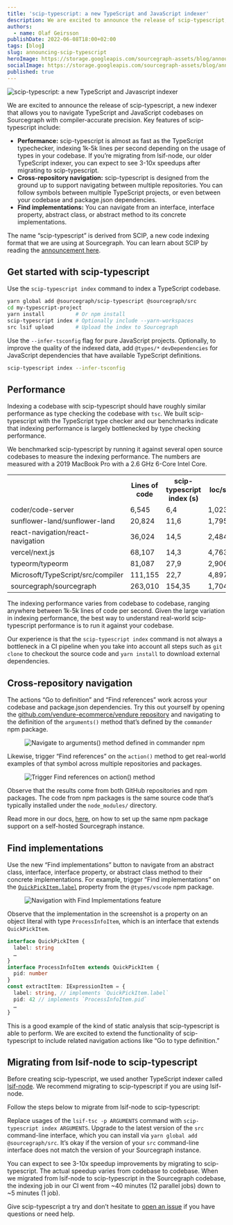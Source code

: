 ```yaml
---
title: 'scip-typescript: a new TypeScript and JavaScript indexer'
description: We are excited to announce the release of scip-typescript, a new indexer that allows you to navigate TypeScript and JavaScript codebases on Sourcegraph with compiler-accurate precision.
authors:
  - name: Olaf Geirsson
publishDate: 2022-06-08T18:00+02:00
tags: [blog]
slug: announcing-scip-typescript
heroImage: https://storage.googleapis.com/sourcegraph-assets/blog/announcing-scip-typescript.png
socialImage: https://storage.googleapis.com/sourcegraph-assets/blog/announcing-scip-typescript.png
published: true
---
```


![scip-typescript: a new TypeScript and Javascript indexer](https://storage.googleapis.com/sourcegraph-assets/blog/announcing-scip-typescript.png)

We are excited to announce the release of scip-typescript, a new indexer that allows you to navigate TypeScript and JavaScript codebases on Sourcegraph with compiler-accurate precision. Key features of scip-typescript include:

- **Performance:** scip-typescript is almost as fast as the TypeScript typechecker, indexing 1k-5k lines per second depending on the usage of types in your codebase. If you’re migrating from lsif-node, our older TypeScript indexer, you can expect to see 3-10x speedups after migrating to scip-typescript.
- **Cross-repository navigation:** scip-typescript is designed from the ground up to support navigating between multiple repositories. You can follow symbols between multiple TypeScript projects, or even between your codebase and package.json dependencies.
- **Find implementations:** You can navigate from an interface, interface property, abstract class, or abstract method to its concrete implementations.

The name “scip-typescript” is derived from SCIP, a new code indexing format that we are using at Sourcegraph. You can learn about SCIP by reading the [announcement here](announcing-scip).

## Get started with scip-typescript

Use the `scip-typescript index` command to index a TypeScript codebase.

```bash
yarn global add @sourcegraph/scip-typescript @sourcegraph/src
cd my-typescript-project
yarn install          # Or npm install
scip-typescript index # Optionally include --yarn-workspaces
src lsif upload       # Upload the index to Sourcegraph
```

Use the `--infer-tsconfig` flag for pure JavaScript projects. Optionally, to improve the quality of the indexed data, add `@types/*` `devDependencies` for JavaScript dependencies that have available TypeScript definitions.

```bash
scip-typescript index --infer-tsconfig
```

## Performance

Indexing a codebase with scip-typescript should have roughly similar performance as type checking the codebase with `tsc`. We built scip-typescript with the TypeScript type checker and our benchmarks indicate that indexing performance is largely bottlenecked by type checking performance.

We benchmarked scip-typescript by running it against several open source codebases to measure the indexing performance. The numbers are measured with a 2019 MacBook Pro with a 2.6 GHz 6-Core Intel Core.

<table>
    <tr>
        <th></th>
        <th>Lines of code</th>
        <th>scip-typescript index (s)</th>
        <th>loc/s</th>
        <th>Size (gzip, MB)</th>
    </tr>
    <tr>
        <td>coder/code-server</td>
        <td>6,545</td>
        <td>6,4</td>
        <td>1,023</td>
        <td>2,1</td>
    </tr>
     <tr>
        <td>sunflower-land/sunflower-land</td>
        <td>20,824</td>
        <td>11,6</td>
        <td>1,795</td>
        <td>0, 4</td>
    </tr>
     <tr>
        <td>react-navigation/react-navigation</td>
        <td>36,024</td>
        <td>14,5</td>
        <td>2,484</td>
        <td>0,6</td>
    </tr>
    <tr>
        <td>vercel/next.js</td>
        <td>68,107</td>
        <td>14,3</td>
        <td>4,763</td>
        <td>9,3</td>
    </tr>
    <tr>
        <td>typeorm/typeorm</td>
        <td>81,087</td>
        <td>27,9</td>
        <td>2,906</td>
        <td>3,4</td>
    </tr>
    <tr>
        <td>Microsoft/TypeScript/src/compiler</td>
        <td>111,155</td>
        <td>22,7</td>
        <td>4,897</td>
        <td>3,2</td>
    </tr>
    <tr>
        <td>sourcegraph/sourcegraph</td>
        <td>263,010</td>
        <td>154,35</td>
        <td>1,704</td>
        <td>6,2</td>
    </tr>
</table>

The indexing performance varies from codebase to codebase, ranging anywhere between 1k-5k lines of code per second. Given the large variation in indexing performance, the best way to understand real-world scip-typescript performance is to run it against your codebase.

Our experience is that the `scip-typescript index` command is not always a bottleneck in a CI pipeline when you take into account all steps such as `git clone` to checkout the source code and `yarn install` to download external dependencies.

## Cross-repository navigation

The actions “Go to definition” and “Find references” work across your codebase and package.json dependencies. Try this out yourself by opening the [github.com/vendure-ecommerce/vendure repository](https://sourcegraph.com/github.com/vendure-ecommerce/vendure@0dfa9d0b4b7f9f6af1c6406d44b096543c28db3e/-/blob/packages/create/src/create-vendure-app.ts?L39:6&subtree=true#tab=references) and navigating to the definition of the `arguments()` method that’s defined by the `commander` npm package.

<figure>
  <img src="https://storage.googleapis.com/sourcegraph-assets/blog/announcing-scip-typescript/navigate-to-arguments.png" alt="Navigate to arguments() method defined in commander npm" className="no-shadow" />
</figure>

Likewise, trigger “Find references” on the `action()` method to get real-world examples of that symbol across multiple repositories and packages.

<figure>
  <img src="https://storage.googleapis.com/sourcegraph-assets/blog/announcing-scip-typescript/trigger-find-references.png" alt="Trigger Find references on action() method" className="no-shadow"></img>
</figure>

Observe that the results come from both GitHub repositories and npm packages. The code from npm packages is the same source code that’s typically installed under the `node_modules/` directory.

Read more in our docs, [here](https://docs.sourcegraph.com/integration/npm), on how to set up the same npm package support on a self-hosted Sourcegraph instance.

## Find implementations

Use the new “Find implementations” button to navigate from an abstract class, interface, interface property, or abstract class method to their concrete implementations. For example, trigger “Find implementations” on the [`QuickPickItem.label`](https://sourcegraph.com/npm/types/vscode@b309120c719af01453d6df4a7f82902c22b1afb3/-/blob/index.d.ts?L1678:9&subtree=true#tab=implementations_typescript) property from the `@types/vscode` npm package.

<figure>
  <img src="https://storage.googleapis.com/sourcegraph-assets/blog/announcing-scip-typescript/find-implementations-feature.png" alt="Navigation with Find Implementations feature" className="no-shadow" />
</figure>

Observe that the implementation in the screenshot is a property on an object literal with type `ProcessInfoItem`, which is an interface that extends `QuickPickItem`.

```ts
interface QuickPickItem {
  label: string
  …
}
interface ProcessInfoItem extends QuickPickItem {
  pid: number
}
const extractItem: IExpressionItem = {
  label: string, // implements `QuickPickItem.label`
  pid: 42 // implements `ProcessInfoItem.pid`
  …
}
```

This is a good example of the kind of static analysis that scip-typescript is able to perform. We are excited to extend the functionality of scip-typescript to include related navigation actions like “Go to type definition.”

## Migrating from lsif-node to scip-typescript

Before creating scip-typescript, we used another TypeScript indexer called [lsif-node](https://github.com/sourcegraph/lsif-node). We recommend migrating to scip-typescript if you are using lsif-node.

Follow the steps below to migrate from lsif-node to scip-typescript:

Replace usages of the `lsif-tsc -p ARGUMENTS` command with `scip-typescript index ARGUMENTS`. 
Upgrade to the latest version of the `src` command-line interface, which you can install via `yarn global add @sourcegraph/src`. It’s okay if the version of your `src` command-line interface does not match the version of your Sourcegraph instance.

You can expect to see 3-10x speedup improvements by migrating to scip-typescript. The actual speedup varies from codebase to codebase. When we migrated from lsif-node to scip-typescript in the Sourcegraph codebase, the indexing job in our CI went from ~40 minutes (12 parallel jobs) down to ~5 minutes (1 job).

Give scip-typescript a try and don’t hesitate to [open an issue](https://github.com/sourcegraph/lsif-typescript) if you have questions or need help.
